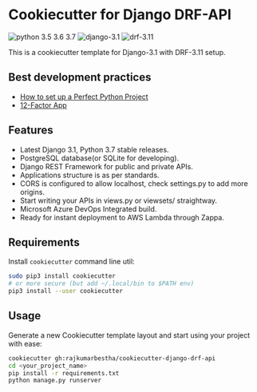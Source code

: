 # Cookiecutter for Django DRF-API
![python 3.5 3.6 3.7](https://img.shields.io/badge/python-3.5%20%7C%203.6%20%7C%203.7-blue) ![django-3.1](https://img.shields.io/badge/django-v3.1-green) ![drf-3.11](https://img.shields.io/badge/django--rest--framework-v3.11-green)

This is a cookiecutter template for Django-3.1 with DRF-3.11 setup.

## Best development practices 
- [How to set up a Perfect Python Project](https://sourcery.ai/blog/python-best-practices/)
- [12-Factor App](https://12factor.net/pt_br/)

## Features

* Latest Django 3.1, Python 3.7 stable releases.
* PostgreSQL database(or SQLite for developing).
* Django REST Framework for public and private APIs.
* Applications structure is as per standards.
* CORS is configured to allow localhost, check settings.py to add more origins.
* Start writing your APIs in views.py or viewsets/ straightway.
* Microsoft Azure DevOps Integrated build.
* Ready for instant deployment to AWS Lambda through Zappa.

## Requirements

Install `cookiecutter` command line util:

```bash
sudo pip3 install cookiecutter
# or more secure (but add ~/.local/bin to $PATH env)
pip3 install --user cookiecutter
```

## Usage
Generate a new Cookiecutter template layout and start using your project with ease:

```bash
cookiecutter gh:rajkumarbestha/cookiecutter-django-drf-api
cd <your_project_name>
pip install -r requirements.txt
python manage.py runserver
```

